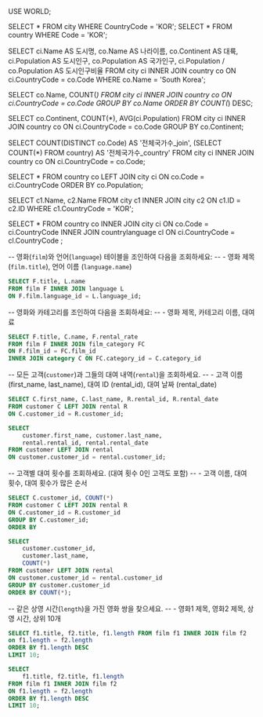USE WORLD;

SELECT * FROM city WHERE CountryCode = 'KOR';
SELECT * FROM country WHERE Code = 'KOR';


SELECT
	ci.Name AS 도시명,
    co.Name AS 나라이름,
    co.Continent AS 대륙,
    ci.Population AS 도시인구,
    co.Population AS 국가인구,
    ci.Population / co.Population AS 도시인구비율
FROM city ci INNER JOIN country co
ON ci.CountryCode = co.Code
WHERE co.Name = 'South Korea';


SELECT 
	co.Name,
    COUNT(*)
FROM city ci INNER JOIN country co
ON ci.CountryCode = co.Code
GROUP BY co.Name
ORDER BY COUNT(*) DESC;



SELECT
	co.Continent,
    COUNT(*),
    AVG(ci.Population)
FROM city ci INNER JOIN country co
ON ci.CountryCode = co.Code
GROUP BY co.Continent;


SELECT
	COUNT(DISTINCT co.Code) AS '전체국가수_join',
    (SELECT COUNT(*) FROM country) AS '전체국가수_country'
FROM city ci INNER JOIN country co
ON ci.CountryCode = co.Code;

SELECT
	*
FROM country co LEFT JOIN city ci
ON co.Code = ci.CountryCode
ORDER BY co.Population;


SELECT
	c1.Name, c2.Name
FROM city c1 INNER JOIN city c2
ON c1.ID = c2.ID
WHERE c1.CountryCode = 'KOR';



SELECT
	*
FROM country co INNER JOIN city ci ON co.Code = ci.CountryCode
				INNER JOIN countrylanguage cl ON ci.CountryCode = cl.CountryCode
;

-- 영화(`film`)와 언어(`language`) 테이블을 조인하여 다음을 조회하세요:
-- - 영화 제목 (`film.title`), 언어 이름 (`language.name`)

```sql
SELECT F.title, L.name
FROM film F INNER JOIN language L
ON F.film.language_id = L.language_id;
```


-- 영화와 카테고리를 조인하여 다음을 조회하세요:
-- - 영화 제목, 카테고리 이름, 대여료

```sql
SELECT F.title, C.name, F.rental_rate
FROM film F INNER JOIN film_category FC
ON F.film_id = FC.film_id
INNER JOIN category C ON FC.category_id = C.category_id
```

-- 모든 고객(`customer`)과 그들의 대여 내역(`rental`)을 조회하세요.
-- - 고객 이름 (first_name, last_name), 대여 ID (rental_id), 대여 날짜 (rental_date)

```sql
SELECT C.first_name, C.last_name, R.rental_id, R.rental_date
FROM customer C LEFT JOIN rental R
ON C.customer_id = R.customer_id;
```

```sql
SELECT
	customer.first_name, customer.last_name,
    rental.rental_id, rental.rental_date
FROM customer LEFT JOIN rental
ON customer.customer_id = rental.customer_id;
```

-- 고객별 대여 횟수를 조회하세요. (대여 횟수 0인 고객도 포함)
-- - 고객 이름, 대여 횟수, 대여 횟수가 많은 순서
```sql
SELECT C.customer_id, COUNT(*)
FROM customer C LEFT JOIN rental R
ON C.customer_id = R.customer_id
GROUP BY C.customer_id;
ORDER BY 
```

```sql
SELECT
	customer.customer_id,
    customer.last_name,
    COUNT(*)
FROM customer LEFT JOIN rental
ON customer.customer_id = rental.customer_id
GROUP BY customer.customer_id
ORDER BY COUNT(*);
```

-- 같은 상영 시간(`length`)을 가진 영화 쌍을 찾으세요.
-- - 영화1 제목, 영화2 제목, 상영 시간, 상위 10개

```sql
SELECT f1.title, f2.title, f1.length FROM film f1 INNER JOIN film f2
on f1.length = f2.length
ORDER BY f1.length DESC
LIMIT 10;
```

```sql
SELECT
	f1.title, f2.title, f1.length
FROM film f1 INNER JOIN film f2
ON f1.length = f2.length
ORDER BY f1.length DESC
LIMIT 10;
```



